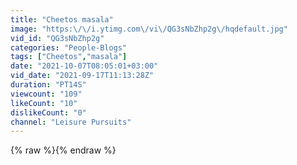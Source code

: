 ```yaml
---
title: "Cheetos masala"
image: "https:\/\/i.ytimg.com\/vi\/QG3sNbZhp2g\/hqdefault.jpg"
vid_id: "QG3sNbZhp2g"
categories: "People-Blogs"
tags: ["Cheetos","masala"]
date: "2021-10-07T08:05:01+03:00"
vid_date: "2021-09-17T11:13:28Z"
duration: "PT14S"
viewcount: "109"
likeCount: "10"
dislikeCount: "0"
channel: "Leisure Pursuits"
---
```

{% raw %}{% endraw %}
